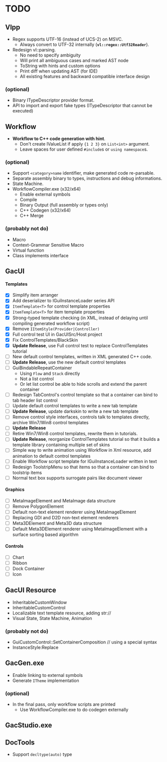 # TODO

## Vlpp

* Regex supports UTF-16 (instead of UCS-2) on MSVC.
    * Always convert to UTF-32 internally (**`vl::regex::Utf32Reader`**).
* Redesign vl::parsing.
    * No need to specify ambiguity
    * Will print all ambiguous cases and marked AST node
    * ToString with hints and custom options
    * Print diff when updating AST (for IDE)
    * All existing features and backward compatible interface design

### (optional)

* Binary ITypeDescriptor provider format.
* API to import and export fake types (ITypeDescriptor that cannot be executed)

## Workflow

* **Workflow to C++ code generation with hint**.
    * Don't create IValueList if apply `{1 2 3}` on `List<int>` argument.
    * Leave spaces for user defined `#include`s or `using namespace`s.

### (optional)

* Support `<category>name` identifier, make generated code re-parsable.
* Separate assembly binary to types, instructions and debug informations.
* State Machine.
* WorkflowCompiler.exe (x32/x64)
    * Enable external symbols
    * Compile
    * Binary Output (full assembly or types only)
    * C++ Codegen (x32/x64)
    * C++ Merge

### (probably not do)

* Macro
* Context-Grammar Sensitive Macro
* Virtual function
* Class implements interface

## GacUI

#### Templates
- [x] Simplify item arranger
- [x] Add deserializer to IGuiInstanceLoader series API
- [x] `ItemTemplate<T>` for control template properties
- [x] `ItemTemplate<T>` for item template properties
- [x] Strong-typed template checking (in XML, instead of delaying until compiling generated workflow script)
- [x] Remove `IItemStyle(Provider|Controller)`
- [x] Full control test UI in GacUISrc/Host project
- [x] Fix ControlTemplates/BlackSkin
- [x] **Update Release**, use Full control test to replace ControlTemplates tutorial
- [ ] New default control templates, written in XML generated C++ code.
- [ ] **Update Release**, use the new default control templates
- [ ] GuiBindableRepeatContainer
    * Using `Flow` and `Stack` directly
    * Not a list control
    * Or let list control be able to hide scrolls and extend the parent container
- [ ] Redesign TabControl's control template so that a container can bind to tab header list control
- [ ] Update default control templates to write a new tab template
- [ ] **Update Release**, update darkskin to write a new tab template
- [ ] Remove control style interfaces, controls talk to templates directly, archive Win7/Win8 control templates
- [ ] **Update Release**
- [ ] Retire Win7/Win8 control templates, rewrite them in tutorials.
- [ ] **Update Release**, reorganize ControlTemplates tutorial so that it builds a template library containing multiple set of skins
- [ ] Simple way to write animation using Workflow in Xml resource, add animation to default control templates
- [ ] Enable Workflow script template for IGuiInstanceLoader written in text
- [ ] Redesign ToolstripMenu so that items so that a container can bind to toolstrip items
- [ ] Normal text box supports surrogate pairs like document viewer

#### Graphics
- [ ] MetaImageElement and MetaImage data structure
- [ ] Remove PolygonElement
- [ ] Default non-text element renderer using MetaImageElement
- [ ] Replacing GDI and D2D non-text element renderers
- [ ] Meta3DElement and Meta3D data structure
- [ ] Default Meta3DElement renderer using MetaImageElement with a surface sorting based algorithm

#### Controls
- [ ] Chart
- [ ] Ribbon
- [ ] Dock Container
- [ ] Icon

## GacUI Resource

* InheritableCustomWindow
* InheritableCustomControl
* Localizable text template resource, adding str://
* Visual State, State Machine, Animation

### (probably not do)

* GuiCustomControl::SetContainerComposition // using a special syntax
* InstanceStyle:Replace

## GacGen.exe

* Enable linking to external symbols
* Generate `ITheme` implementation

### (optional)

* In the final pass, only workflow scripts are printed
    * Use WorkflowCompiler.exe to do codegen externally

## GacStudio.exe

## DocTools

* Support `decltype(auto)` type
